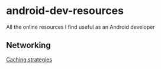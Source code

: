 # android-dev-resources
All the online resources I find useful as an Android developer

## Networking 
[Caching strategies](https://rommansabbir.medium.com/caching-in-android-strategies-implementation-and-considerations-for-optimal-performance-4ff6013dbb18)
